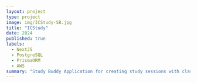 ```yaml
---
layout: project
type: project
image: img/ICStudy-SB.jpg
title: "ICStudy"
date: 2024
published: true
labels:
  - NextJS
  - PostgreSQL
  - PrismaORM
  - AWS
summary: "Study Buddy Application for creating study sessions with classmates or other students"
---
```

